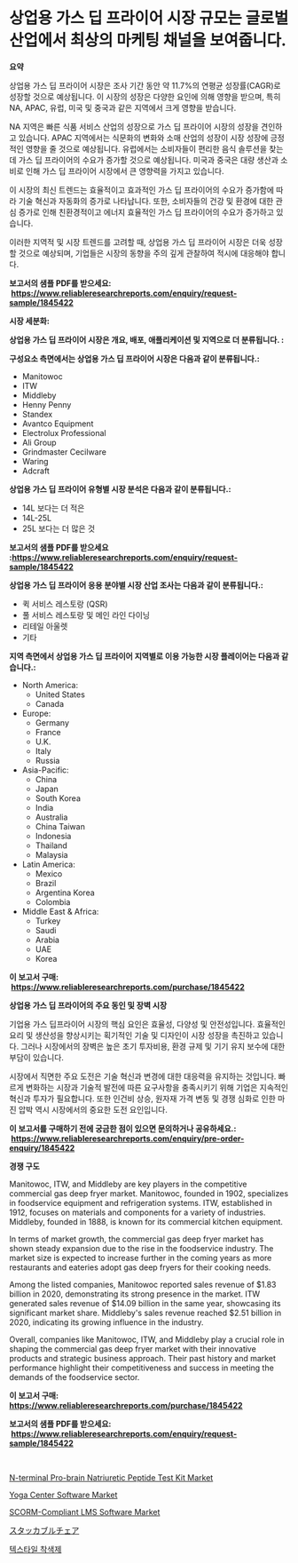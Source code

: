 <p><h1>상업용 가스 딥 프라이어 시장 규모는 글로벌 산업에서 최상의 마케팅 채널을 보여줍니다.</h1></p><p><strong>요약</strong></p>
<p><p>상업용 가스 딥 프라이어 시장은 조사 기간 동안 약 11.7%의 연평균 성장률(CAGR)로 성장할 것으로 예상됩니다. 이 시장의 성장은 다양한 요인에 의해 영향을 받으며, 특히 NA, APAC, 유럽, 미국 및 중국과 같은 지역에서 크게 영향을 받습니다.</p><p>NA 지역은 빠른 식품 서비스 산업의 성장으로 가스 딥 프라이어 시장의 성장을 견인하고 있습니다. APAC 지역에서는 식문화의 변화와 소매 산업의 성장이 시장 성장에 긍정적인 영향을 줄 것으로 예상됩니다. 유럽에서는 소비자들이 편리한 음식 솔루션을 찾는 데 가스 딥 프라이어의 수요가 증가할 것으로 예상됩니다. 미국과 중국은 대량 생산과 소비로 인해 가스 딥 프라이어 시장에서 큰 영향력을 가지고 있습니다.</p><p>이 시장의 최신 트렌드는 효율적이고 효과적인 가스 딥 프라이어의 수요가 증가함에 따라 기술 혁신과 자동화의 증가로 나타납니다. 또한, 소비자들의 건강 및 환경에 대한 관심 증가로 인해 친환경적이고 에너지 효율적인 가스 딥 프라이어의 수요가 증가하고 있습니다.</p><p>이러한 지역적 및 시장 트렌드를 고려할 때, 상업용 가스 딥 프라이어 시장은 더욱 성장할 것으로 예상되며, 기업들은 시장의 동향을 주의 깊게 관찰하여 적시에 대응해야 합니다.</p></p>
<p><strong>보고서의 샘플 PDF를 받으세요: &nbsp;<a href="https://www.reliableresearchreports.com/enquiry/request-sample/1845422">https://www.reliableresearchreports.com/enquiry/request-sample/1845422</a></strong></p>
<p><strong>시장 세분화:</strong></p>
<p><strong> 상업용 가스 딥 프라이어 시장은 개요, 배포, 애플리케이션 및 지역으로 더 분류됩니다. :</strong></p>
<p><strong>구성요소 측면에서는 상업용 가스 딥 프라이어 시장은 다음과 같이 분류됩니다.:</strong></p>
<p><ul><li>Manitowoc</li><li>ITW</li><li>Middleby</li><li>Henny Penny</li><li>Standex</li><li>Avantco Equipment</li><li>Electrolux Professional</li><li>Ali Group</li><li>Grindmaster Cecilware</li><li>Waring</li><li>Adcraft</li></ul></p>
<p><strong> 상업용 가스 딥 프라이어 유형별 시장 분석은 다음과 같이 분류됩니다.:</strong></p>
<p><ul><li>14L 보다는 더 적은</li><li>14L-25L</li><li>25L 보다는 더 많은 것</li></ul></p>
<p><strong>보고서의 샘플 PDF를 받으세요 :<a href="https://www.reliableresearchreports.com/enquiry/request-sample/1845422">https://www.reliableresearchreports.com/enquiry/request-sample/1845422</a></strong></p>
<p><strong> 상업용 가스 딥 프라이어 응용 분야별 시장 산업 조사는 다음과 같이 분류됩니다.:</strong></p>
<p><ul><li>퀵 서비스 레스토랑 (QSR)</li><li>풀 서비스 레스토랑 및 메인 라인 다이닝</li><li>리테일 아울렛</li><li>기타</li></ul></p>
<p><strong>지역 측면에서 상업용 가스 딥 프라이어 지역별로 이용 가능한 시장 플레이어는 다음과 같습니다.:</strong></p>
<p><ul>
    <li>
        North America:
        <ul>
            <li>United States</li>
            <li>Canada</li>
        </ul>
    </li>
    <li>
        Europe:
        <ul>
            <li>Germany</li>
            <li>France</li>
            <li>U.K.</li>
            <li>Italy</li>
            <li>Russia</li>
        </ul>
    </li>
    <li>
        Asia-Pacific:
        <ul>
            <li>China</li>
            <li>Japan</li>
            <li>South Korea</li>
            <li>India</li>
            <li>Australia</li>
            <li>China Taiwan</li>
            <li>Indonesia</li>
            <li>Thailand</li>
            <li>Malaysia</li>
        </ul>
    </li>
    <li>
        Latin America:
        <ul>
            <li>Mexico</li>
            <li>Brazil</li>
            <li>Argentina Korea</li>
            <li>Colombia</li>
        </ul>
    </li>
    <li>
        Middle East & Africa:
        <ul>
            <li>Turkey</li>
            <li>Saudi</li>
            <li>Arabia</li>
            <li>UAE</li>
            <li>Korea</li>
        </ul>
    </li>
    </ul></p>
<p><strong>이 보고서 구매: &nbsp;<a href="https://www.reliableresearchreports.com/purchase/1845422">https://www.reliableresearchreports.com/purchase/1845422</a></strong></p>
<p><strong>상업용 가스 딥 프라이어의 주요 동인 및 장벽 시장</strong></p>
<p><p>기업용 가스 딥프라이어 시장의 핵심 요인은 효율성, 다양성 및 안전성입니다. 효율적인 요리 및 생산성을 향상시키는 획기적인 기술 및 디자인이 시장 성장을 촉진하고 있습니다. 그러나 시장에서의 장벽은 높은 초기 투자비용, 환경 규제 및 기기 유지 보수에 대한 부담이 있습니다.</p><p>시장에서 직면한 주요 도전은 기술 혁신과 변경에 대한 대응력을 유지하는 것입니다. 빠르게 변화하는 시장과 기술적 발전에 따른 요구사항을 충족시키기 위해 기업은 지속적인 혁신과 투자가 필요합니다. 또한 인건비 상승, 원자재 가격 변동 및 경쟁 심화로 인한 마진 압박 역시 시장에서의 중요한 도전 요인입니다.</p></p>
<p><strong>이 보고서를 구매하기 전에 궁금한 점이 있으면 문의하거나 공유하세요.: &nbsp;<a href="https://www.reliableresearchreports.com/enquiry/pre-order-enquiry/1845422">https://www.reliableresearchreports.com/enquiry/pre-order-enquiry/1845422</a></strong></p>
<p><strong>경쟁 구도</strong></p>
<p><p>Manitowoc, ITW, and Middleby are key players in the competitive commercial gas deep fryer market. Manitowoc, founded in 1902, specializes in foodservice equipment and refrigeration systems. ITW, established in 1912, focuses on materials and components for a variety of industries. Middleby, founded in 1888, is known for its commercial kitchen equipment.</p><p>In terms of market growth, the commercial gas deep fryer market has shown steady expansion due to the rise in the foodservice industry. The market size is expected to increase further in the coming years as more restaurants and eateries adopt gas deep fryers for their cooking needs.</p><p>Among the listed companies, Manitowoc reported sales revenue of $1.83 billion in 2020, demonstrating its strong presence in the market. ITW generated sales revenue of $14.09 billion in the same year, showcasing its significant market share. Middleby's sales revenue reached $2.51 billion in 2020, indicating its growing influence in the industry.</p><p>Overall, companies like Manitowoc, ITW, and Middleby play a crucial role in shaping the commercial gas deep fryer market with their innovative products and strategic business approach. Their past history and market performance highlight their competitiveness and success in meeting the demands of the foodservice sector.</p></p>
<p><strong>이 보고서 구매: &nbsp; <a href="https://www.reliableresearchreports.com/purchase/1845422">https://www.reliableresearchreports.com/purchase/1845422</a></strong></p>
<p><strong>보고서의 샘플 PDF를 받으세요: &nbsp;<a href="https://www.reliableresearchreports.com/enquiry/request-sample/1845422">https://www.reliableresearchreports.com/enquiry/request-sample/1845422</a></strong><strong></strong></p>
<p>&nbsp;</p>
<p><p><a href="https://issuu.com/reportprime-2/docs/n-terminal-pro-brain-natriuretic-peptide-test-kit-">N-terminal Pro-brain Natriuretic Peptide Test Kit Market</a></p><p><a href="https://adventurous-uranium-ef9.notion.site/Yoga-Center-Software-Market-Size-Growing-and-Forecasted-for-period-from-2024-2031-and-provides-com-0b5c680cbb684e58ad1aac7d57215790">Yoga Center Software Market</a></p><p><a href="https://carnation-joke-41f.notion.site/SCORM-Compliant-LMS-Software-Market-Research-Report-Provides-thorough-Industry-Overview-which-offer-3ad9c6652fb94d6b81c22c7097efff8a">SCORM-Compliant LMS Software Market</a></p><p><a href="https://github.com/wkuactfdzwizk06/Market-Research-Report-List-1/blob/main/6686938186901.md">スタッカブルチェア</a></p><p><a href="https://github.com/akzkkws047661437/Market-Research-Report-List-1/blob/main/6301545186866.md">텍스타일 착색제</a></p></p>